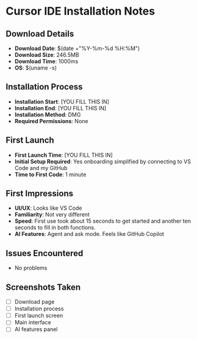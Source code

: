 # Cursor IDE Installation Notes

## Download Details
- **Download Date**: $(date +"%Y-%m-%d %H:%M")
- **Download Size**: 246.5MB
- **Download Time**: 1000ms
- **OS**: $(uname -s)

## Installation Process
- **Installation Start**: [YOU FILL THIS IN]
- **Installation End**: [YOU FILL THIS IN]
- **Installation Method**: DMG
- **Required Permissions**: None

## First Launch
- **First Launch Time**: [YOU FILL THIS IN]
- **Initial Setup Required**: Yes onboarding simplified by connecting to VS Code and my GitHub
- **Time to First Code**: 1 minute

## First Impressions
- **UI/UX**: Looks like VS Code
- **Familiarity**: Not very different
- **Speed**: First use took about 15 seconds to get started and another ten seconds to fill in both functions.
- **AI Features**: Agent and ask mode. Feels like GitHub Copilot

## Issues Encountered
- No problems

## Screenshots Taken
- [ ] Download page
- [ ] Installation process
- [ ] First launch screen
- [ ] Main interface
- [ ] AI features panel
